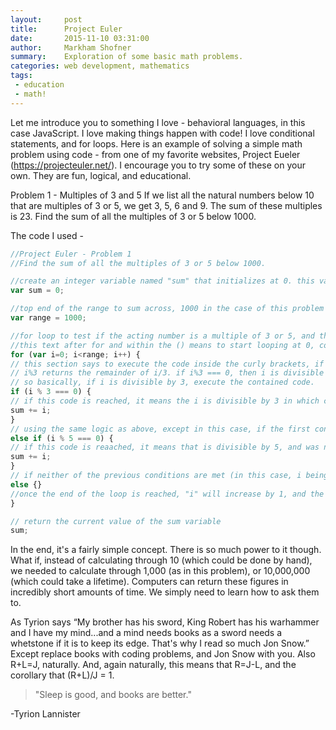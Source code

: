 ```yaml
---
layout:     post
title:      Project Euler
date:       2015-11-10 03:31:00
author:     Markham Shofner
summary:    Exploration of some basic math problems.
categories: web development, mathematics
tags:
 - education
 - math!
---
```


Let me introduce you to something I love - behavioral languages, in this case JavaScript. I love making things happen with code! I love conditional statements, and for loops. Here is an example of solving a simple math problem using code - from one of my favorite websites, Project Eueler (https://projecteuler.net/). I encourage you to try some of these on your own. They are fun, logical, and educational.

Problem 1 - Multiples of 3 and 5
If we list all the natural numbers below 10 that are multiples of 3 or 5, we get 3, 5, 6 and 9. The sum of these multiples is 23.
Find the sum of all the multiples of 3 or 5 below 1000.

The code I used -

```js
//Project Euler - Problem 1
//Find the sum of all the multiples of 3 or 5 below 1000.

//create an integer variable named "sum" that initializes at 0. this variable will be used to hold the sums
var sum = 0;

//top end of the range to sum across, 1000 in the case of this problem
var range = 1000;

//for loop to test if the acting number is a multiple of 3 or 5, and then add the # to sum
//this text after for and within the () means to start looping at 0, continue looping while "i" is less than "range" [1000 in this case], and to increase the count of "i" by 1 at the end of each loop iteration [i++]
for (var i=0; i<range; i++) {
// this section says to execute the code inside the curly brackets, if i%3 === 0
// i%3 returns the remainder of i/3. if i%3 === 0, then i is divisible by 3.
// so basically, if i is divisible by 3, execute the contained code.
if (i % 3 === 0) {
// if this code is reached, it means the i is divisible by 3 in which case, we want to add i to the current total for our sum variable. this line of code basically assigns "sum" to "sum + i"
sum += i;
}
// using the same logic as above, except in this case, if the first conditional isn't met (meaning i%3 does not equal 3), the script will check if i is divisible by 5. if so, it will execute the contained code
else if (i % 5 === 0) {
// if this code is reaached, it means that is divisible by 5, and was not divisible by 3. if i was divisible by 3, the script will jump to the end of the if/else conditional. the below line of code assigns "sum" to "sum + i".
sum += i;
}
// if neither of the previous conditions are met (in this case, i being divisible by 3 or 5), then the code within these brackets will be executed. since we only want to increase our "sum" variable, if "i" is divisible by 3 or 5, we want to leave these brackets empty.
else {}
//once the end of the loop is reached, "i" will increase by 1, and the loop will run again
}

// return the current value of the sum variable
sum;
```

In the end, it's a fairly simple concept. There is so much power to it though. What if, instead of calculating through 10 (which could be done by hand), we needed to calculate through 1,000 (as in this problem), or 10,000,000 (which could take a lifetime). Computers can return these figures in incredibly short amounts of time. We simply need to learn how to ask them to.

As Tyrion says “My brother has his sword, King Robert has his warhammer and I have my mind...and a mind needs books as a sword needs a whetstone if it is to keep its edge. That's why I read so much Jon Snow.” Except replace books with coding problems, and Jon Snow with you. Also R+L=J, naturally. And, again naturally, this means that R=J-L, and the corollary that (R+L)/J = 1.

>"Sleep is good, and books are better."

-Tyrion Lannister
